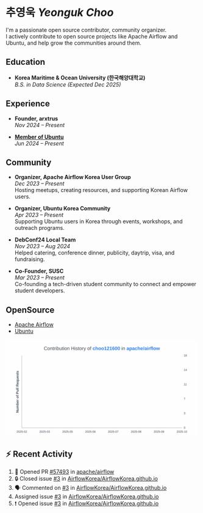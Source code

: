 # 추영욱 *Yeonguk Choo*

I'm a passionate open source contributor, community organizer.  
I actively contribute to open source projects like Apache Airflow and Ubuntu, and help grow the communities around them.  

## Education

- **Korea Maritime & Ocean University (한국해양대학교)**  
  *B.S. in Data Science (Expected Dec 2025)*  

## Experience
- **Founder, arxtrus**  
  _Nov 2024 – Present_  

- **[Member of Ubuntu](https://launchpad.net/~ubuntumembers)**  
  _Jun 2024 – Present_  


## Community

- **Organizer, Apache Airflow Korea User Group**  
  _Dec 2023 – Present_  
  Hosting meetups, creating resources, and supporting Korean Airflow users.

- **Organizer, Ubuntu Korea Community**  
  _Apr 2023 – Present_  
  Supporting Ubuntu users in Korea through events, workshops, and outreach programs.

- **DebConf24 Local Team**  
  _Nov 2023 – Aug 2024_  
  Helped catering, conference dinner, publicity, daytrip, visa, and fundraising.

- **Co-Founder, SUSC**  
  _Mar 2023 – Present_  
  Co-founding a tech-driven student community to connect and empower student developers.

## OpenSource
- [Apache Airflow](https://github.com/apache/airflow/pulls?q=is%3Apr+author%3Achoo121600+)
- [Ubuntu](https://launchpad.net/~choo121600)

![Contribution Graph](images/choo121600-apache-airflow-contribution-graph.svg)


## :zap: Recent Activity
<!--START_SECTION:activity-->
1. 💪 Opened PR [#57493](undefined) in [apache/airflow](https://github.com/apache/airflow)
2. 🔒 Closed issue [#3](https://github.com/AirflowKorea/AirflowKorea.github.io/issues/3) in [AirflowKorea/AirflowKorea.github.io](https://github.com/AirflowKorea/AirflowKorea.github.io)
3. 🗣 Commented on [#3](https://github.com/AirflowKorea/AirflowKorea.github.io/issues/3#issuecomment-3454699067) in [AirflowKorea/AirflowKorea.github.io](https://github.com/AirflowKorea/AirflowKorea.github.io)
4.  Assigned issue [#3](https://github.com/AirflowKorea/AirflowKorea.github.io/issues/3) in [AirflowKorea/AirflowKorea.github.io](https://github.com/AirflowKorea/AirflowKorea.github.io)
5. ❗ Opened issue [#3](https://github.com/AirflowKorea/AirflowKorea.github.io/issues/3) in [AirflowKorea/AirflowKorea.github.io](https://github.com/AirflowKorea/AirflowKorea.github.io)
<!--END_SECTION:activity-->
